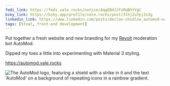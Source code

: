 ```yaml
---
fedi_link: https://fedi.vale.rocks/notice/AqqEBdJJfzMaBhYYgC
bsky_link: https://bsky.app/profile/vale.rocks/post/3lhj2u7pj2s2g
linkedin_link: https://www.linkedin.com/posts/declan-chidlow_automod-activity-7293433287270703105-aLm9
tags: [Stoat, front-end development]
---
```


Put together a fresh website and new branding for my [Revolt](https://stoat.chat) moderation bot AutoMod.

Dipped my toes a little into experimenting with Material 3 styling.

<https://automod.vale.rocks>

![The AutoMod logo, featuring a shield with a strike in it and the text 'AutoMod' on a background of repeating icons in a rainbow gradient.](https://automod.vale.rocks/assets/og_image.png)
